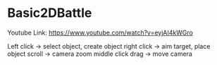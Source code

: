 # Basic2DBattle

Youtube Link: https://www.youtube.com/watch?v=eyjAI4kWGro

Left click -> select object, create object
right click -> aim target, place object
scroll -> camera zoom
middle click drag -> move camera 
